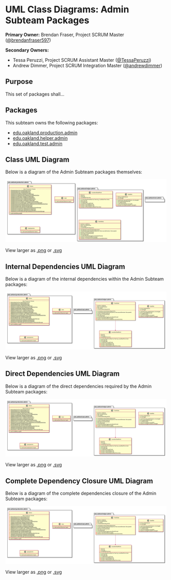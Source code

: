 # UML Class Diagrams: Admin Subteam Packages

**Primary Owner:** Brendan Fraser, Project SCRUM Master ([@brendanfraser597](https://github.com/brendanfraser597/))

**Secondary Owners:**

- Tessa Peruzzi, Project SCRUM Assistant Master ([@TessaPeruzzi](https://github.com/TessaPeruzzi/))
- Andrew Dimmer, Project SCRUM Integration Master ([@andrewdimmer](https://github.com/andrewdimmer/))

## Purpose

This set of packages shall...

## Packages

This subteam owns the following packages:

- [edu.oakland.production.admin](production)
- [edu.oakland.helper.admin](helper)
- [edu.oakland.test.admin](test)

## Class UML Diagram

Below is a diagram of the Admin Subteam packages themselves:

![Admin Subteam packages](./AdminPackages.svg)

View larger as [.png](./AdminPackages.png) or [.svg](./AdminPackages.svg)

## Internal Dependencies UML Diagram

Below is a diagram of the internal dependencies within the Admin Subteam packages:

![Admin Subteam packages Internal Dependencies](./AdminPackages_InternalDependencies.svg)

View larger as [.png](./AdminPackages_InternalDependencies.png) or [.svg](./AdminPackages_InternalDependencies.svg)

## Direct Dependencies UML Diagram

Below is a diagram of the direct dependencies required by the Admin Subteam packages:

![Admin Subteam packages Direct Dependencies](./AdminPackages_DirectDependencies.svg)

View larger as [.png](./AdminPackages_DirectDependencies.png) or [.svg](./AdminPackages_DirectDependencies.svg)

## Complete Dependency Closure UML Diagram

Below is a diagram of the complete dependencies closure of the Admin Subteam packages:

![Admin Subteam packages Dependency Closure](./AdminPackages_Closure.svg)

View larger as [.png](./AdminPackages_Closure.png) or [.svg](./AdminPackages_Closure.svg)
